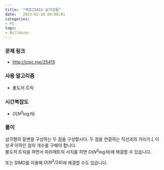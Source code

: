 ```yaml
---
title:  "백준25415 삼각형들"
date:   2023-02-20 00:00:01
categories:
- PS
tags:
- Bulldozer
---
```


### 문제 링크
* http://icpc.me/25415

### 사용 알고리즘
* 불도저 트릭

### 시간복잡도
* $O(N^2 \log N)$

### 풀이
삼각형의 밑변을 구성하는 두 점을 구성합시다. 두 점을 연결하는 직선과의 거리가 $L$ 이상 $R$ 이하인 점의 개수를 구해야 합니다.<br>
불도저 트릭을 하면서 파라메트릭 서치를 하면 $O(N^2 \log N)$에 해결할 수 있습니다.

또는 SIMD를 이용해 $O(N^3/24)$에 해결할 수도 있습니다.
